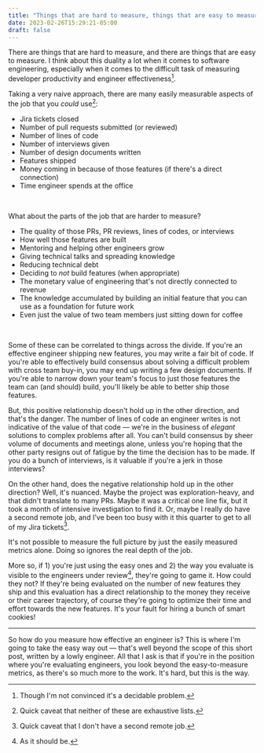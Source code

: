 ```yaml
---
title: "Things that are hard to measure, things that are easy to measure"
date: 2023-02-26T15:29:21-05:00
draft: false
---
```



There are things that are hard to measure, and there are things that are easy to measure. I think about this duality a
lot when it comes to software engineering, especially when it comes to the difficult task of measuring developer
productivity and engineer effectiveness[^1].

Taking a very naive approach, there are many easily measurable aspects of the job that you _could_ use[^2]:

- Jira tickets closed
- Number of pull requests submitted (or reviewed)
- Number of lines of code
- Number of interviews given
- Number of design documents written
- Features shipped
- Money coming in because of those features (if there's a direct connection)
- Time engineer spends at the office

<br>

What about the parts of the job that are harder to measure?

- The quality of those PRs, PR reviews, lines of codes, or interviews
- How well those features are built
- Mentoring and helping other engineers grow
- Giving technical talks and spreading knowledge
- Reducing technical debt
- Deciding to _not_ build features (when appropriate)
- The monetary value of engineering that's not directly connected to revenue
- The knowledge accumulated by building an initial feature that you can use as a foundation for future work
- Even just the value of two team members just sitting down for coffee

<br>

Some of these can be correlated to things across the divide. If you're an effective engineer shipping new features, you
may write a fair bit of code. If you're able to effectively build consensus about solving a difficult problem with
cross team buy-in, you may end up writing a few design documents. If you're able to narrow down your team's focus to
just those features the team can (and should) build, you'll likely be able to better ship those features.

But, this positive relationship doesn't hold up in the other direction, and that's the danger. The number of
lines of code an engineer writes is not indicative of the value of that code — we're in the business of _elegant_
solutions to complex problems after all. You can't build consensus by sheer volume of documents and meetings alone,
unless you're hoping that the other party resigns out of fatigue by the time the decision has to be made. If you do a
bunch of interviews, is it valuable if you're a jerk in those interviews?

On the other hand, does the negative relationship hold up in the other direction? Well, it's nuanced. Maybe the project was
exploration-heavy, and that didn't translate to many PRs. Maybe it was a critical one line fix, but it took a month of
intensive investigation to find it. Or, maybe I really do have a second remote job,
and I've been too busy with it this quarter to get to all of my Jira tickets[^3].

It's not possible to measure the full picture by just the easily measured metrics alone. Doing so ignores the real
depth of the job.

More so, if 1) you're just using the easy ones and 2) the way you evaluate is visible to the engineers under review[^4],
they're going to game it. How could they not? If they're being evaluated on the number of new features they ship and
this evaluation has a direct relationship to the money they receive or their career trajectory, of course they're going
to optimize their time and effort towards the new features. It's your fault for hiring a bunch of smart cookies!

-----

So how do you measure how effective an engineer is? This is where I'm going to take the easy way out — that's well
beyond the scope of this short post, written by a lowly engineer. All that I ask is that if you're in the position where
you're evaluating engineers, you look beyond the easy-to-measure metrics, as there's so much more to the work. It's
hard, but this is the way.

[^1]: Though I'm not convinced it's a decidable problem.
[^2]: Quick caveat that neither of these are exhaustive lists.
[^3]: Quick caveat that I don't have a second remote job.
[^4]: As it should be.
